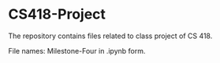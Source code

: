 # CS418-Project
The repository contains files related to class project of CS 418.

File names:
Milestone-Four in .ipynb form.
